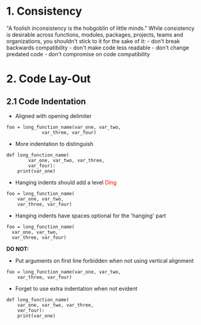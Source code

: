 # 1. Consistency
"A foolish inconsistency is the hobgoblin of little minds."
While consistency is desirable across functions, modules, packages, projects,
teams and organizations, you shouldn't stick to it for the sake of it:
	- don't break backwards compatibility 
	- don't make code less readable
	- don't change predated code
	- don't compromise on code compatibility

# 2. Code Lay-Out
## 2.1 Code Indentation
- Aligned with opening delimiter
```
foo = long_function_name(var_one, var_two,
			 var_three, var_four)
```
- More indentation to distinguish
```
def long_function_name(
		var_one, var_two, var_three,
		var_four):
	print(var_one)
```
- Hanging indents should add a level
<span style="color:red">Ding</span>
``` 
foo = long_function_name(
	var_one, var_two,
	var_three, var_four)
```
- Hanging indents have spaces optional for the 'hanging' part
```
foo = long_function_name(
  var_one, var_two,
  var_three, var_four)
```
__DO NOT:__
- Put arguments on first line forbidden when not using vertical alignment
```
foo = long_function_name(var_one, var_two,
	var_three, var_four)
```
- Forget to use extra indentation when not evident
```
def long_function_name(
	var_one, var_two, var_three,
	var_four):
	print(var_one)
```
